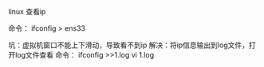 linux 查看ip

命令：
ifconfig > ens33

坑：虚拟机窗口不能上下滑动，导致看不到ip
解决：将ip信息输出到log文件，打开log文件查看
命令：
ifconfig >>1.log
vi 1.log
